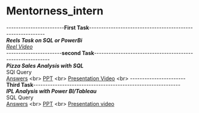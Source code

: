 # Mentorness_intern

------------------------**First Task**-----------------------------------------------------------
<br>
**_Reels Task on SQL or PowerBi_**
<br>
_[Reel Video]([https://drive.google.com/file/d/1pdx9dkidyLWT-PBkD9tA2G4L6vsRnnQT/view?usp=sharing](https://drive.google.com/file/d/17OCzfBkpY_5UULNZjkb1zwMghL-RyTRF/view?usp=sharing))_
<br>
-----------------------**second Task**-----------------------------------------------------------
<br>
**_Pizza Sales Analysis with SQL_**
<br>
SQl Query
<br>
[Answers]([https://drive.google.com/file/d/1U3EflnnLdQiH2c0oK4mYv5vSeeHDlqpk/view?usp=drive_link](https://drive.google.com/file/d/1qsqawLlnql2mrWgO40tEHA_2kySS8pRm/view?usp=sharing))
<br>
[PPT]([https://drive.google.com/file/d/1sqS5ug-99BKlRZtxnHlKeSnsiagUqST5/view?usp=drive_link](https://docs.google.com/presentation/d/1bgp0KEST6zO3QX0RfgglQbopCqclvVyP/edit?usp=sharing&ouid=103174883143673630439&rtpof=true&sd=true))
<br>
[Presentation Video]([https://drive.google.com/file/d/1sxpB0JSexl95Py4xXv-j1ajPKor_POqR/view?usp=sharing](https://drive.google.com/file/d/1Z92wEOSisSkgIkvNzYOqlfXesHmP2FGL/view?usp=sharing))
<br>
-----------------------**Third Task**-------------------------------------------------------------
<br>
**_IPL Analysis with Power BI/Tableau_**
<br>
SQL Query 
<br>
[Answers]([https://drive.google.com/file/d/1OPaKp92odq4bCociMwFFiUIYDRQ1UZzQ/view?usp=drive_link](https://drive.google.com/file/d/1KGXNTb8XhdlXi__hFDKYEIvUp_7YJTqA/view?usp=sharing))
<br>
[PPT]([https://drive.google.com/file/d/1xkgMaiX-foc5Regq74YLE63z9HUrCAvt/view?usp=drive_link](https://drive.google.com/file/d/1YiPvnvEFGu6IyIlbNVC5s28qQGO3kHnD/view?usp=sharing))
<br>
[Presentation video]([https://drive.google.com/file/d/1GNgMwXnF1qFauROjgDPNXl3gA0tbj2Cj/view?usp=sharing](https://drive.google.com/file/d/1YiPvnvEFGu6IyIlbNVC5s28qQGO3kHnD/view?usp=sharing))

